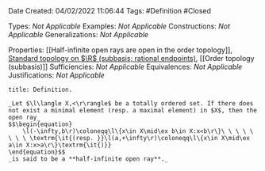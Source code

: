 <br />
<br />

Date Created: 04/02/2022 11:06:44
Tags: #Definition #Closed 

Types: _Not Applicable_
Examples: _Not Applicable_
Constructions: _Not Applicable_
Generalizations: _Not Applicable_

Properties: [[Half-infinite open rays are open in the order topology]], [Standard topology on $\R$ (subbasis; rational endpoints)](Standard%20topology%20on%20R%20(subbasis;%20rational%20endpoints).md), [[Order topology (subbasis)]]
Sufficiencies: _Not Applicable_
Equivalences: _Not Applicable_
Justifications: _Not Applicable_

``` ad-Definition
title: Definition.

_Let $\l\langle X,<\r\rangle$ be a totally ordered set. If there does not exist a minimal element (resp. a maximal element) in $X$, then the open ray_
$$\begin{equation}
    \l(-\infty,b\r)\coloneqq\l\{x\in X\mid\ex b\in X:x<b\r\}\ \ \ \ \ \ \ \ \textrm{\it{(resp. }}\l(a,+\infty\r)\coloneqq\l\{x\in X\mid\ex a\in X:x>a\r\}\textrm{\it{)}}
\end{equation}$$
_is said to be a **half-infinite open ray**._

```
